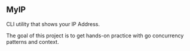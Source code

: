 ## MyIP

CLI utility that shows your IP Address.

The goal of this project is to get hands-on practice with go concurrency patterns and context.

